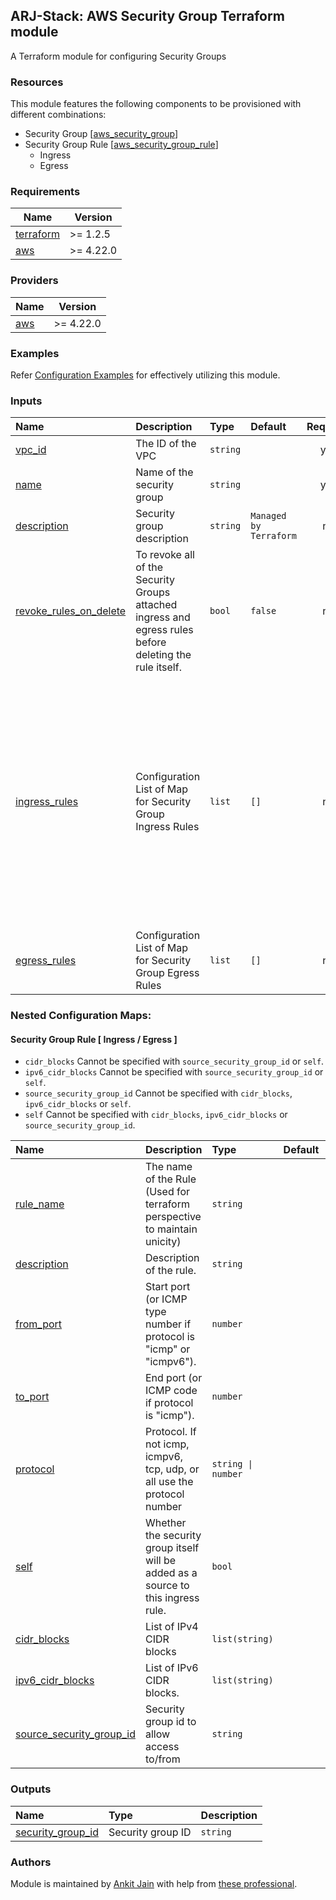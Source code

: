 ## ARJ-Stack: AWS Security Group Terraform module

A Terraform module for configuring Security Groups

### Resources
This module features the following components to be provisioned with different combinations:

- Security Group [[aws_security_group](https://registry.terraform.io/providers/hashicorp/aws/latest/docs/resources/security_group)]
- Security Group Rule [[aws_security_group_rule](https://registry.terraform.io/providers/hashicorp/aws/latest/docs/resources/security_group_rule)]
    - Ingress
    - Egress

### Requirements

| Name | Version |
|------|---------|
| <a name="requirement_terraform"></a> [terraform](#requirement\_terraform) | >= 1.2.5 |
| <a name="requirement_aws"></a> [aws](#requirement\_aws) | >= 4.22.0 |

### Providers

| Name | Version |
|------|---------|
| <a name="provider_aws"></a> [aws](#provider\_aws) | >= 4.22.0 |

### Examples

Refer [Configuration Examples](https://github.com/arjstack/terraform-aws-examples/tree/main/aws-security-groups) for effectively utilizing this module.

### Inputs
| Name | Description | Type | Default | Required | Example|
|:------|:------|:------|:------|:------:|:------|
| <a name="vpc_id"></a> [vpc_id](#input\_vpc\_id) | The ID of the VPC | `string` |  | yes | |
| <a name="name"></a> [name](#input\_name) | Name of the security group | `string` |  | yes | |
| <a name="description"></a> [description](#input\_description) | Security group description | `string` | `Managed by Terraform` | no | |
| <a name="revoke_rules_on_delete"></a> [revoke_rules_on_delete](#input\_revoke\_rules\_on\_delete) | To revoke all of the Security Groups attached ingress and egress rules before deleting the rule itself. | `bool` | `false` | no | |
| <a name="ingress_rules"></a> [ingress_rules](#rules) | Configuration List of Map for Security Group Ingress Rules | `list` | `[]` | no | <pre>[<br>   {<br>     rule_name = "Self Ingress Rule"<br>     description = "Self Ingress Rule"<br>     from_port =0<br>     to_port = 0<br>     protocol = "-1"<br>     self = true<br>   },<br>   {<br>     rule_name = "Ingress from IPv4 CIDR"<br>     description = "IPv4 Rule"<br>     from_port = 443<br>     to_port = 443<br>     protocol = "tcp"<br>     cidr_blocks = ["xx.xx.xx.xx/xx", "yy.yy.yy.yy/yy"]<br>   }<br>]<br><pre> |
| <a name="egress_rules"></a> [egress_rules](#_rules) | Configuration List of Map for Security Group Egress Rules | `list` | `[]` | no | |

### Nested Configuration Maps:  

#### Security Group Rule [ Ingress / Egress ]

- `cidr_blocks` Cannot be specified with `source_security_group_id` or `self`.
- `ipv6_cidr_blocks` Cannot be specified with `source_security_group_id` or `self`.
- `source_security_group_id` Cannot be specified with `cidr_blocks`, `ipv6_cidr_blocks` or `self`.
- `self` Cannot be specified with `cidr_blocks`, `ipv6_cidr_blocks` or `source_security_group_id`.

| Name | Description | Type | Default | Required |
|:------|:------|:------|:------|:------:|
| <a name="rule_name"></a> [rule_name](#input\_rule\_name) | The name of the Rule (Used for terraform perspective to maintain unicity) | `string` |  | yes |
| <a name="description"></a> [description](#input\_description) | Description of the rule. | `string` |  | yes |
| <a name="from_port"></a> [from_port](#input\_from\_port) | Start port (or ICMP type number if protocol is "icmp" or "icmpv6"). | `number` |  | yes |
| <a name="to_port"></a> [to_port](#input\_to\_port) | End port (or ICMP code if protocol is "icmp"). | `number` |  | yes |
| <a name="protocol"></a> [protocol](#input\_protocol) | Protocol. If not icmp, icmpv6, tcp, udp, or all use the protocol number | `string \| number` |  | yes |
| <a name="self"></a> [self](#input\_self) | Whether the security group itself will be added as a source to this ingress rule.  | `bool` |  | no |
| <a name="cidr_blocks"></a> [cidr_blocks](#input\_cidr\_blocks) | List of IPv4 CIDR blocks | `list(string)` |  | no |
| <a name="ipv6_cidr_blocks"></a> [ipv6_cidr_blocks](#input\_ipv6\_cidr\_blocks) | List of IPv6 CIDR blocks. | `list(string)` |  | no |
| <a name="source_security_group_id"></a> [source_security_group_id](#input\_source\_security\_group\_id) | Security group id to allow access to/from | `string` |  | no |

### Outputs

| Name | Type | Description |
|:------|:------|:------|
| <a name="security_group_id"></a> [security_group_id](#output\_security\_group\_id) | Security group ID | `string` | 

### Authors

Module is maintained by [Ankit Jain](https://github.com/ankit-jn) with help from [these professional](https://github.com/arjstack/terraform-aws-security-groups/graphs/contributors).

